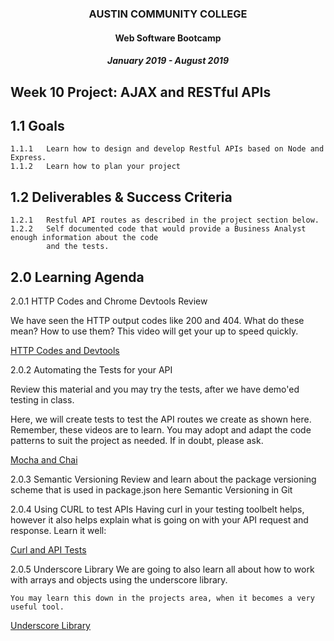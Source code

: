 <center>

### AUSTIN COMMUNITY COLLEGE 
#### Web Software Bootcamp 
##### January 2019 - August 2019
</center>


## Week 10 Project: AJAX and RESTful APIs


## 1.1 Goals
	1.1.1	Learn how to design and develop Restful APIs based on Node and Express.
	1.1.2	Learn how to plan your project
	
## 1.2 Deliverables & Success Criteria
	1.2.1 	Restful API routes as described in the project section below.
	1.2.2   Self documented code that would provide a Business Analyst enough information about the code 
            and the tests.

## 2.0 Learning Agenda

2.0.1   HTTP Codes and Chrome Devtools Review
            
We have seen the HTTP output codes like 200 and 404. What do these mean? How to use them?  This video will get your up to speed quickly.

[HTTP Codes and Devtools](https://drive.google.com/file/d/0B4LWtdn_KdVTQ25pVXlXU1VCZDg/view)

2.0.2 Automating the Tests for your API

Review this material and you may try the tests, after we have demo'ed testing in class.

Here, we will create tests to test the API routes we create as shown here. Remember, these videos are to learn. You may adopt and adapt the code patterns to suit the project as needed. If in doubt, please ask.

[Mocha and Chai](https://drive.google.com/file/d/0B4LWtdn_KdVTcW5fR2ZlZ2pWVE0/view)

2.0.3 Semantic Versioning
	Review and learn about the package versioning scheme that is used in package.json here
	Semantic Versioning in Git

2.0.4 Using CURL to test APIs
	Having curl in your testing toolbelt helps, however it also helps explain what is going 
	on with your API request and response. Learn it well:
		
[Curl and API Tests](https://youtu.be/WxUVU0b95Oc)

2.0.5 Underscore Library
	We are going to also learn all about how to work with arrays and objects using the 
	underscore library.

	You may learn this down in the projects area, when it becomes a very useful tool.
		
[Underscore Library](https://underscorejs.org)
